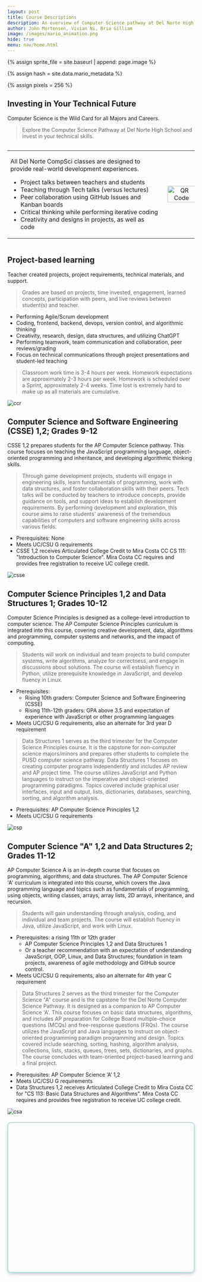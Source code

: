```yaml
---
layout: post 
title: Course Descriptions
description: An overview of Computer Science pathway at Del Norte High School
author: John Mortensen, Vivian Ni, Bria Gilliam
image: /images/mario_animation.png
hide: true
menu: nav/home.html
---
```


<!-- Liquid:  statements-->

<!--- Concatenation of site URL to frontmatter image  --->
{% assign sprite_file = site.baseurl | append: page.image %}
<!--- Has is a list variable containing mario metadata for sprite --->
{% assign hash = site.data.mario_metadata %}  
<!--- Size width/height of Sprit images --->
{% assign pixels = 256 %}

<!--- HTML for page contains <p> tag named "Mario" and class properties for a "sprite"  -->

<p id="mario" class="sprite"></p>
  
<!--- Embedded Cascading Style Sheet (CSS) rules, 
        define how HTML elements look 
--->
<style>

  /*CSS style rules for the id and class of the sprite...
  */
  .sprite {
    height: {{pixels}}px;
    width: {{pixels}}px;
    background-image: url('{{sprite_file}}');
    background-repeat: no-repeat;
  }

  /*background position of sprite element
  */
  #mario {
    background-position: calc({{animations[0].col}} * {{pixels}} * -1px) calc({{animations[0].row}} * {{pixels}}* -1px);
  }
</style>

<!--- Embedded executable code--->
<script>
  ////////// convert YML hash to javascript key:value objects /////////

  var mario_metadata = {}; //key, value object
  {% for key in hash %}  
  
  var key = "{{key | first}}"  //key
  var values = {} //values object
  values["row"] = {{key.row}}
  values["col"] = {{key.col}}
  values["frames"] = {{key.frames}}
  mario_metadata[key] = values; //key with values added

  {% endfor %}

  ////////// game object for player /////////

  class Mario {
    constructor(meta_data) {
      this.tID = null;  //capture setInterval() task ID
      this.positionX = 0;  // current position of sprite in X direction
      this.currentSpeed = 0;
      this.marioElement = document.getElementById("mario"); //HTML element of sprite
      this.pixels = {{pixels}}; //pixel offset of images in the sprite, set by liquid constant
      this.interval = 100; //animation time interval
      this.obj = meta_data;
      this.marioElement.style.position = "absolute";
    }

    animate(obj, speed) {
      let frame = 0;
      const row = obj.row * this.pixels;
      this.currentSpeed = speed;

      this.tID = setInterval(() => {
        const col = (frame + obj.col) * this.pixels;
        this.marioElement.style.backgroundPosition = `-${col}px -${row}px`;
        this.marioElement.style.left = `${this.positionX}px`;

        this.positionX += speed;
        frame = (frame + 1) % obj.frames;

        const viewportWidth = window.innerWidth;
        if (this.positionX > viewportWidth - this.pixels) {
          document.documentElement.scrollLeft = this.positionX - viewportWidth + this.pixels;
        }
      }, this.interval);
    }

    startWalking() {
      this.stopAnimate();
      this.animate(this.obj["Walk"], 3);
    }

    startWalkingL() {
      this.stopAnimate();
      this.animate(this.obj["WalkL"], -3);
    }

    startRunning() {
      this.stopAnimate();
      this.animate(this.obj["Run1"], 6);
    }

    startRunningL() {
      this.stopAnimate();
      this.animate(this.obj["Run1L"], -6);
    }

    startPuffing() {
      this.stopAnimate();
      this.animate(this.obj["Puff"], 0);
    }

    startPuffingL() {
      this.stopAnimate();
      this.animate(this.obj["PuffL"], 0);
    }

    startCheering() {
      this.stopAnimate();
      this.animate(this.obj["Cheer"], 0);
    }

    startCheeringL() {
      this.stopAnimate();
      this.animate(this.obj["CheerL"], 0);
    }

    startFlipping() {
      this.stopAnimate();
      this.animate(this.obj["Flip"], 0);
    }

    startFlippingL() {
      this.stopAnimate();
      this.animate(this.obj["FlipL"], 0);
    }

    startResting() {
      this.stopAnimate();
      this.animate(this.obj["Rest"], 0);
    }

    startRestingL() {
      this.stopAnimate();
      this.animate(this.obj["RestL"], 0);
    }

    stopAnimate() {
      clearInterval(this.tID);
    }
  }

  const mario = new Mario(mario_metadata);

  ////////// event control /////////

// Add event listener for keydown events
  window.addEventListener("keydown", (event) => {
      if (event.key === "ArrowRight" || event.key === "d" || event.key === "D") {
          event.preventDefault();
          if (event.repeat) {
              mario.startCheering();
          } else {
              if (mario.currentSpeed === 0) {
                  mario.startWalking();
              } else if (mario.currentSpeed === 3) {
                  mario.startRunning();
              }
          }
      } else if (event.key === "ArrowLeft" || event.key === "a" || event.key === "A") {
          event.preventDefault();
          if (event.repeat) {
              mario.startCheeringL();
          } else {
              if (mario.currentSpeed === 0) {
                  mario.startWalkingL();
              } else if (mario.currentSpeed === 3) {
                  mario.startRunningL();
              }
          }
      } else if (event.key === "ArrowUp" || event.key === "w" || event.key === "W") {
          event.preventDefault();
          mario.startFlipping();
      } else if (event.key === "ArrowDown" || event.key === "s" || event.key === "S") {
          event.preventDefault();
          mario.startResting();
      }
  });
  
  // Add event listener for touchstart events
  window.addEventListener("touchstart", (event) => {
      event.preventDefault(); // prevent default browser action
      const touchX = event.touches[0].clientX;
      const screenWidth = window.innerWidth;
      const centerThreshold = screenWidth * 0.1; // 10% of the screen width on either side of the center

      if (touchX > screenWidth / 2 + centerThreshold) {
          // move right
          if (mario.currentSpeed === 0) {
              mario.startWalking();
          } else if (mario.currentSpeed === 3) {
              mario.startRunning();
          }
      } else if (touchX < screenWidth / 2 - centerThreshold) {
          // move left
          if (mario.currentSpeed === 0) {
              mario.startWalkingL();
          } else if (mario.currentSpeed === 3) {
              mario.startRunningL();
          }
      } else {
          // touch near the center, make Mario puff
          mario.startPuffing();
      }
  });

  //stop animation on window blur
  window.addEventListener("blur", () => {
    mario.stopAnimate();
  });

  //start animation on window focus
  window.addEventListener("focus", () => {
     mario.startFlipping();
  });

  //start animation on page load or page refresh
  document.addEventListener("DOMContentLoaded", () => {
    // adjust sprite size for high pixel density devices
    const scale = window.devicePixelRatio;
    const sprite = document.querySelector(".sprite");
    sprite.style.transform = `scale(${0.2 * scale})`;
    mario.startResting();
  });

</script>

## Investing in Your Technical Future

Computer Science is the Wild Card for all Majors and Careers.

> Explore the Computer Science Pathway at Del Norte High School and invest in your technical skills.

<div style="display: flex; align-items: flex-start;">

<table>
<tr>
  <td>
    <div style="flex: 65%; text-align: left;">
      <p>All Del Norte CompSci classes are designed to provide real-world development experiences.</p>
      <ul>
        <li> Project talks between teachers and students</li>
        <li> Teaching through Tech talks (versus lectures) </li>
        <li> Peer collaboration using GitHub Issues and Kanban boards </li>
        <li> Critical thinking while performing iterative coding </li>
        <li> Creativity and designs in projects, as well as code </li>
      </ul>
    </div>
  </td>
  <td>
    <div style="flex: 35%; text-align: center;">
      <img src="{{site.baseurl}}/images/course-brag/qr.png" alt="QR Code" style="width: 100%; max-width: 300px; height: auto; margin-left: 10px;">
    </div>
  </td>
</tr>
</table>

</div>

## Project-based learning

Teacher created projects, project requirements, technical materials, and support.

> Grades are based on projects, time invested, engagement, learned concepts, participation with peers, and live reviews between student(s) and teacher.

- Performing Agile/Scrum development
- Coding, frontend, backend, devops, version control, and algorithmic thinking
- Creativity, research, design, data structures, and utilizing ChatGPT
- Performing teamwork, team communication and collaboration, peer reviews/grading
- Focus on technical communications through project presentations and student-led teaching

> Classroom work time is 3-4 hours per week. Homework expectations are approximately 2-3 hours per week. Homework is scheduled over a Sprint, approximately 2-4 weeks. Time lost is extremely hard to make up as all materials are cumulative.

![ccr]({{site.baseurl}}/images/course-brag/ccr.png)

## Computer Science and Software Engineering (CSSE) 1,2; Grades 9-12

CSSE 1,2 prepares students for the AP Computer Science pathway. This course focuses on teaching the JavaScript programming language, object-oriented programming and inheritance, and developing algorithmic thinking skills.

> Through game development projects, students will engage in engineering skills, learn fundamentals of programming, work with data structures, and foster collaboration skills with their peers. Tech talks will be conducted by teachers to introduce concepts, provide guidance on tools, and support ideas to establish development requirements. By performing development and exploration, this course aims to raise students' awareness of the tremendous capabilities of computers and software engineering skills across various fields.

- Prerequisites: None
- Meets UC/CSU G requirements
- CSSE 1,2 receives Articulated College Credit to Mira Costa CC CS 111: "Introduction to Computer Science". Mira Costa CC requires and provides free registration to receive UC college credit.

![csse]({{site.baseurl}}/images/course-brag/csse.png)

## Computer Science Principles 1,2 and Data Structures 1; Grades 10-12

Computer Science Principles is designed as a college-level introduction to computer science. The AP Computer Science Principles curriculum is integrated into this course, covering creative development, data, algorithms and programming, computer systems and networks, and the impact of computing.

> Students will work on individual and team projects to build computer systems, write algorithms, analyze for correctness, and engage in discussions about solutions. The course will establish fluency in Python, utilize prerequisite knowledge in JavaScript, and develop fluency in Linux.

- Prerequisites:
  - Rising 10th graders: Computer Science and Software Engineering (CSSE)
  - Rising 11th-12th graders: GPA above 3.5 and expectation of experience with JavaScript or other programming languages
- Meets UC/CSU G requirements, also an alternate for 3rd year D requirement

> Data Structures 1 serves as the third trimester for the Computer Science Principles course. It is the capstone for non-computer science majors/minors and prepares other students to complete the PUSD computer science pathway. Data Structures 1 focuses on creating computer programs independently and includes AP review and AP project time. The course utilizes JavaScript and Python languages to instruct on the imperative and object-oriented programming paradigms. Topics covered include graphical user interfaces, input and output, lists, dictionaries, databases, searching, sorting, and algorithm analysis.

- Prerequisites: AP Computer Science Principles 1,2
- Meets UC/CSU G requirements

![csp]({{site.baseurl}}/images/course-brag/csp24.png)

## Computer Science "A" 1,2 and Data Structures 2; Grades 11-12

AP Computer Science A is an in-depth course that focuses on programming, algorithms, and data structures. The AP Computer Science 'A' curriculum is integrated into this course, which covers the Java programming language and topics such as fundamentals of programming, using objects, writing classes, arrays, array lists, 2D arrays, inheritance, and recursion. 

> Students will gain understanding through analysis, coding, and individual and team projects. The course will establish fluency in Java, utilize JavaScript, and work with Linux.

- Prerequisites: a rising 11th or 12th grader
  - AP Computer Science Principles 1,2 and Data Structures 1
  - Or a teacher recommendation with an expectation of understanding JavaScript, OOP, Linux, and Data Structures; foundation in team projects, awareness of agile methodology and GitHub source control.
- Meets UC/CSU G requirements, also an alternate for 4th year C requirement

> Data Structures 2 serves as the third trimester for the Computer Science "A" course and is the capstone for the Del Norte Computer Science Pathway. It is designed as a companion to AP Computer Science 'A'. This course focuses on basic data structures, algorithms, and includes AP preparation for College Board multiple-choice questions (MCQs) and free-response questions (FRQs). The course utilizes the JavaScript and Java languages to instruct on object-oriented programming paradigm programming and design. Topics covered include searching, sorting, hashing, algorithm analysis, collections, lists, stacks, queues, trees, sets, dictionaries, and graphs. The course concludes with team-oriented project-based learning and a final project.

- Prerequisites: AP Computer Science ‘A’ 1,2
- Meets UC/CSU G requirements
- Data Structures 1,2 receives Articulated College Credit to Mira Costa CC for "CS 113: Basic Data Structures and Algorithms". Mira Costa CC requires and provides free registration to receive UC college credit.

![csa]({{site.baseurl}}/images/course-brag/csa24.png)
<!-- Add these in your HTML head section -->
<link rel="stylesheet" href="https://unpkg.com/leaflet@1.7.1/dist/leaflet.css" />
<script src="https://unpkg.com/leaflet@1.7.1/dist/leaflet.js"></script>

<!-- Add this where you want the map to appear -->
<div id="map"></div>

<script>
document.addEventListener('DOMContentLoaded', function() {
    // Initialize the map
    const map = L.map('map');

    // Ask for user's location
    if (navigator.geolocation) {
        navigator.geolocation.getCurrentPosition(
            (position) => {
                const { latitude, longitude } = position.coords;
                map.setView([latitude, longitude], 13);

                // Add the OpenStreetMap tiles
                L.tileLayer('https://{s}.tile.openstreetmap.org/{z}/{x}/{y}.png', {
                    maxZoom: 19,
                    attribution: '© OpenStreetMap contributors'
                }).addTo(map);

                // Add a marker at the user's location
                L.marker([latitude, longitude]).addTo(map)
                    .bindPopup('You are here!')
                    .openPopup();
            },
            () => alert('Location access denied. Defaulting to Paris.'),
            { enableHighAccuracy: true }
        );
    } else {
        alert('Geolocation is not supported by your browser.');
    }
});
</script>

<style>
#map {
    height: 400px;
    margin-top: 20px;
    border-radius: 10px;
    border: 2px solid #add8e6;
    box-shadow: 0 4px 8px rgba(0, 0, 0, 0.2);
}
</style>
